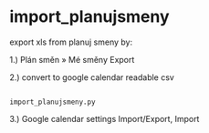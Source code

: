 # import_planujsmeny

export xls from planuj smeny by:

1.) Plán směn » Mé směny Export

2.) convert to google calendar readable csv


<code>
import_planujsmeny.py <filename>
</code>


3.) Google calendar settings Import/Export, Import

